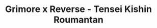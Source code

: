 --- 
title: "Grimore x Reverse - Tensei Kishin Roumantan"
publishdate: "2019-9-15T16:48:46+02:00"
src: "https://365manga.net/manga/grimore-x-reverse-tensei-kishin-roumantan"
image: "https://data.365manga.net/images/thumbnails/1855-grimore-x-reverse-tensei-kishin-roumantan.jpg"
description: "[It’s a familiar dungeon.] Inside a medium-boss room of an RPG game that he played again and again until he can get there with his eyes closed. Waiting for a hero, a demon who exists only to be defeated, got his former life memory revived. Knowing that, in his previous life, he was a nothing-special college student- Continuing to stay as a to-be-defeated mid-boss is a no. The determined him,…"
---